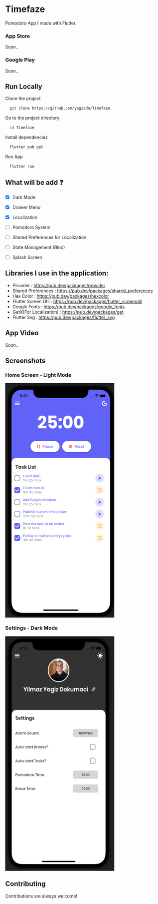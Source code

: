 # Timefaze

Pomodoro App I made with Flutter.



### App Store
Soon..
<!-- <a href="https://apps.apple.com/us/app/todo-moon/id1614639836?itsct=apps_box_badge&amp;itscg=30200" style="display: inline-block; overflow: hidden; border-radius: 13px; width: 250px; height: 83px;"><img src="https://tools.applemediaservices.com/api/badges/download-on-the-app-store/black/en-us?size=250x83&amp;releaseDate=1648080000&h=22d3f068eb8b08f464c9983cec8a32f8" alt="Download on the App Store" style="border-radius: 13px; width: 250px; height: 83px;"></a> -->
### Google Play
Soon..
<!-- <a href='https://play.google.com/store/apps/details?id=com.yagizdokumaci.todo_app&pcampaignid=pcampaignidMKT-Other-global-all-co-prtnr-py-PartBadge-Mar2515-1'>
   <img alt='Get it on Google Play' width="250" height="100" src='https://play.google.com/intl/en_us/badges/static/images/badges/en_badge_web_generic.png'/></a>
-->

## Run Locally

Clone the project

```bash
  git clone https://github.com/yagizdo/Timefaze
```

Go to the project directory

```bash
  cd Timefaze
```

Install dependencies

```bash
  flutter pub get
```

Run App

```bash
  flutter run
```


## What will be add :question:

- [x] Dark Mode
- [x] Drawer Menu
- [X] Localization
- [ ] Pomodoro System
- [ ] Shared Preferences for Localization
- [ ] State Management (Bloc)
- [ ] Splash Screen


##  Libraries I use in the application:
- Provider : https://pub.dev/packages/provider
- Shared Preferences : https://pub.dev/packages/shared_preferences
- Hex Color : https://pub.dev/packages/hexcolor
- Flutter Screen Util : https://pub.dev/packages/flutter_screenutil
- Google Fonts : https://pub.dev/packages/google_fonts
- GetX(For Localization) : https://pub.dev/packages/get
- Flutter Svg : https://pub.dev/packages/flutter_svg


## App Video
Soon..


## Screenshots

### Home Screen - Light Mode
<img align="center" width="350" height="750" src="screenshots/homescreen.png">

### Settings - Dark Mode
<img align="center" width="350" height="750" src="screenshots/settings.png">


## Contributing

Contributions are always welcome!
